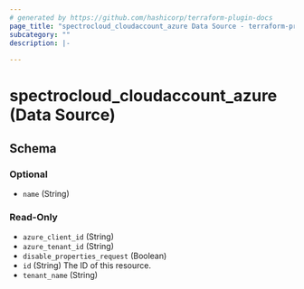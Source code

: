 ```yaml
---
# generated by https://github.com/hashicorp/terraform-plugin-docs
page_title: "spectrocloud_cloudaccount_azure Data Source - terraform-provider-spectrocloud"
subcategory: ""
description: |-
  
---
```


# spectrocloud_cloudaccount_azure (Data Source)





<!-- schema generated by tfplugindocs -->
## Schema

### Optional

- `name` (String)

### Read-Only

- `azure_client_id` (String)
- `azure_tenant_id` (String)
- `disable_properties_request` (Boolean)
- `id` (String) The ID of this resource.
- `tenant_name` (String)


